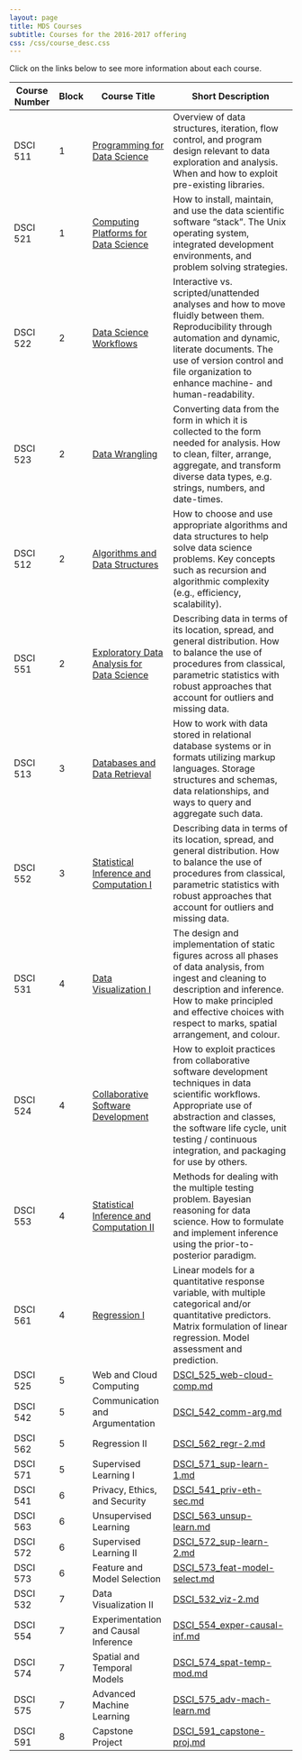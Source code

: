 ```yaml
---
layout: page
title: MDS Courses
subtitle: Courses for the 2016-2017 offering
css: /css/course_desc.css
---
```



Click on the links below to see more information about each course.

Course Number  |  Block  |  Course Title                                |  Short Description     
---------------|---------|----------------------------------------------|------------------------------------------------------------------
DSCI 511       |  1      |  [Programming for Data Science](/course-descriptions/DSCI_511_prog-dsci)                |  Overview of data structures, iteration, flow control, and program design relevant to data exploration and analysis. When and how to exploit pre-existing libraries.
DSCI 521       |  1      |  [Computing Platforms for Data Science](/course-descriptions/DSCI_521_platforms-dsci/)        |  How to install, maintain, and use the data scientific software “stack”. The Unix operating system, integrated development environments, and problem solving strategies.
DSCI 522       |  2      |  [Data Science Workflows](/course-descriptions/DSCI_522_dsci-workflows/)     |  Interactive vs. scripted/unattended analyses and how to move fluidly between them. Reproducibility through automation and dynamic, literate documents. The use of version control and file organization to enhance machine- and human-readability.
DSCI 523       |  2      |  [Data Wrangling](/course-descriptions/DSCI_523_data-wrangling/)                    |  Converting data from the form in which it is collected to the form needed for analysis. How to clean, filter, arrange, aggregate, and transform diverse data types, e.g. strings, numbers, and date-times.
DSCI 512       |  2      |  [Algorithms and Data Structures](/course-descriptions/DSCI_512_alg-data-struct/)              | How to choose and use appropriate algorithms and data structures to help solve data science problems. Key concepts such as recursion and algorithmic complexity (e.g., efficiency, scalability).
DSCI 551       |  2      |  [Exploratory Data Analysis for Data Science](/course-descriptions/DSCI_551_eda-dsci/)  | Describing data in terms of its location, spread, and general distribution. How to balance the use of procedures from classical, parametric statistics with robust approaches that account for outliers and missing data.
DSCI 513       |  3      |  [Databases and Data Retrieval](/course-descriptions/DSCI_513_database-data-retr/)                |  How to work with data stored in relational database systems or in formats utilizing markup languages. Storage structures and schemas, data relationships, and ways to query and aggregate such data.
DSCI 552       |  3      |  [Statistical Inference and Computation I](/course-descriptions/DSCI_552_stat-inf-1/)     |  Describing data in terms of its location, spread, and general distribution. How to balance the use of procedures from classical, parametric statistics with robust approaches that account for outliers and missing data.
DSCI 531       |  4      |  [Data Visualization I](/course-descriptions/DSCI_531_viz-1/)                        |  The design and implementation of static figures across all phases of data analysis, from ingest and cleaning to description and inference. How to make principled and effective choices with respect to marks, spatial arrangement, and colour.
DSCI 524       |  4      |  [Collaborative Software Development](/course-descriptions/DSCI_524_collab-sw-dev/)          |  How to exploit practices from collaborative software development techniques in data scientific workflows. Appropriate use of abstraction and classes, the software life cycle, unit testing / continuous integration, and packaging for use by others.
DSCI 553       |  4      |  [Statistical Inference and Computation II](/course-descriptions/DSCI_553_stat-inf-2/)    |  Methods for dealing with the multiple testing problem. Bayesian reasoning for data science. How to formulate and implement inference using the prior-to-posterior paradigm.
DSCI 561       |  4      |  [Regression I](/course-descriptions/DSCI_561_regr-1/)                                |  Linear models for a quantitative response variable, with multiple categorical and/or quantitative predictors. Matrix formulation of linear regression. Model assessment and prediction.
DSCI 525       |  5      |  Web and Cloud Computing                     |  [DSCI_525_web-cloud-comp.md](/course-descriptions/DSCI_525_web-cloud-comp/) 
DSCI 542       |  5      |  Communication and Argumentation             |  [DSCI_542_comm-arg.md](/course-descriptions/DSCI_542_comm-arg/)                    
DSCI 562       |  5      |  Regression II                               |  [DSCI_562_regr-2.md](/course-descriptions/DSCI_562_regr-2/)                        
DSCI 571       |  5      |  Supervised Learning I                       |  [DSCI_571_sup-learn-1.md](/course-descriptions/DSCI_571_sup-learn-1/)              
DSCI 541       |  6      |  Privacy, Ethics, and Security               |  [DSCI_541_priv-eth-sec.md](/course-descriptions/DSCI_541_priv-eth-sec/)            
DSCI 563       |  6      |  Unsupervised Learning                       |  [DSCI_563_unsup-learn.md](/course-descriptions/DSCI_563_unsup-learn/)              
DSCI 572       |  6      |  Supervised Learning II                      |  [DSCI_572_sup-learn-2.md](/course-descriptions/DSCI_572_sup-learn-2/)              
DSCI 573       |  6      |  Feature and Model Selection                 |  [DSCI_573_feat-model-select.md](/course-descriptions/DSCI_573_feat-model-select/)
DSCI 532       |  7      |  Data Visualization II                       |  [DSCI_532_viz-2.md](/course-descriptions/DSCI_532_viz-2/)                          
DSCI 554       |  7      |  Experimentation and Causal Inference        |  [DSCI_554_exper-causal-inf.md](/course-descriptions/DSCI_554_exper-causal-inf/)    
DSCI 574       |  7      |  Spatial and Temporal Models                 |  [DSCI_574_spat-temp-mod.md](/course-descriptions/DSCI_574_spat-temp-mod/)          
DSCI 575       |  7      |  Advanced Machine Learning                   |  [DSCI_575_adv-mach-learn.md](/course-descriptions/DSCI_575_adv-mach-learn/)        
DSCI 591       |  8      |  Capstone Project                            |  [DSCI_591_capstone-proj.md](/course-descriptions/DSCI_591_capstone-proj/)          
